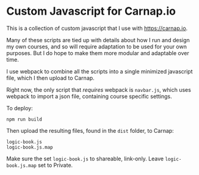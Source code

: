 # Custom Javascript for Carnap.io

This is a collection of custom javascript that I use with <https://carnap.io>.

Many of these scripts are tied up with details about how I run and design my
own courses, and so will require adaptation to be used for your own purposes.
But I do hope to make them more modular and adaptable over time.

I use webpack to combine all the scripts into a single minimized javascript
file, which I then upload to Carnap.

Right now, the only script that *requires* webpack is `navbar.js`, which uses
webpack to import a json file, containing course specific settings.

To deploy:

    npm run build

Then upload the resulting files, found in the `dist` folder, to Carnap:

    logic-book.js
    logic-book.js.map

Make sure the set `logic-book.js` to shareable, link-only. Leave
`logic-book.js.map` set to Private.


